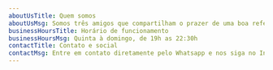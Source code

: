 ```yaml
---
aboutUsTitle: Quem somos
aboutUsMsg: Somos três amigos que compartilham o prazer de uma boa refeição. Nossa missão é elevar a qualidade do delivery artesanal em Divinópolis
businessHoursTitle: Horário de funcionamento
businessHoursMsg: Quinta à domingo, de 19h as 22:30h
contactTitle: Contato e social
contactMsg: Entre em contato diretamente pelo Whatsapp e nos siga no Instagram.
---
```


